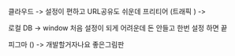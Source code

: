 클라우드
-> 설정이 편하고 URL공유도 쉬운데 프리티어 (트래픽 )
-> 

로컬 DB
-> window 처음 설정이 되게 어려운데 
돈 안들고 한번 설정 하면 끝 


피그마 ()
-> 개발할거자나요 좋은그림판 